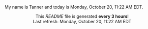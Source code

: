 My name is Tanner and today is Monday, October 20, 11:22 AM EDT.

<p align="center">This <i>README</i> file is generated <b>every 3 hours</b>!</br>Last refresh: Monday, October 20, 11:22 AM EDT<br /></p>
